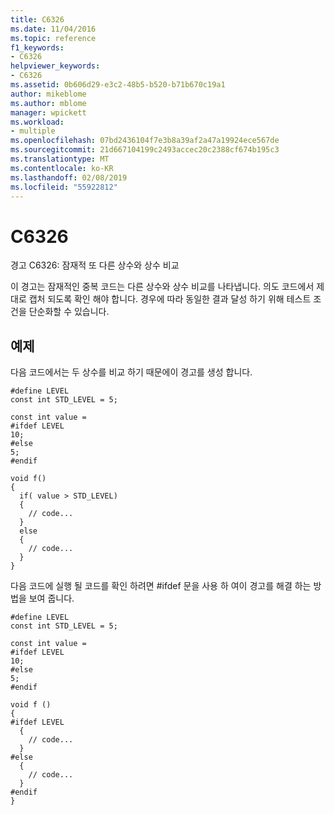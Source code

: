 ```yaml
---
title: C6326
ms.date: 11/04/2016
ms.topic: reference
f1_keywords:
- C6326
helpviewer_keywords:
- C6326
ms.assetid: 0b606d29-e3c2-48b5-b520-b71b670c19a1
author: mikeblome
ms.author: mblome
manager: wpickett
ms.workload:
- multiple
ms.openlocfilehash: 07bd2436104f7e3b8a39af2a47a19924ece567de
ms.sourcegitcommit: 21d667104199c2493accec20c2388cf674b195c3
ms.translationtype: MT
ms.contentlocale: ko-KR
ms.lasthandoff: 02/08/2019
ms.locfileid: "55922812"
---
```

# <a name="c6326"></a>C6326
경고 C6326: 잠재적 또 다른 상수와 상수 비교

 이 경고는 잠재적인 중복 코드는 다른 상수와 상수 비교를 나타냅니다. 의도 코드에서 제대로 캡처 되도록 확인 해야 합니다. 경우에 따라 동일한 결과 달성 하기 위해 테스트 조건을 단순화할 수 있습니다.

## <a name="example"></a>예제
 다음 코드에서는 두 상수를 비교 하기 때문에이 경고를 생성 합니다.

```
#define LEVEL
const int STD_LEVEL = 5;

const int value =
#ifdef LEVEL
10;
#else
5;
#endif

void f()
{
  if( value > STD_LEVEL)
  {
    // code...
  }
  else
  {
    // code...
  }
}
```

 다음 코드에 실행 될 코드를 확인 하려면 #ifdef 문을 사용 하 여이 경고를 해결 하는 방법을 보여 줍니다.

```
#define LEVEL
const int STD_LEVEL = 5;

const int value =
#ifdef LEVEL
10;
#else
5;
#endif

void f ()
{
#ifdef LEVEL
  {
    // code...
  }
#else
  {
    // code...
  }
#endif
}
```